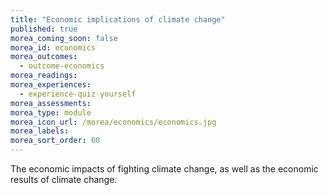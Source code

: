 ```yaml
---
title: "Economic implications of climate change"
published: true
morea_coming_soon: false
morea_id: economics
morea_outcomes:
  - outcome-economics
morea_readings:
morea_experiences:
  - experience-quiz-yourself
morea_assessments:
morea_type: module
morea_icon_url: /morea/economics/economics.jpg
morea_labels:
morea_sort_order: 60
---
```


The economic impacts of fighting climate change, as well as the economic results of climate change.
